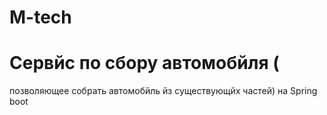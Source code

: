 # M-tech
# Сервйс по сбору автомобйля (
позволяющее собрать автомобйль йз существующйх частей) на Spring boot
